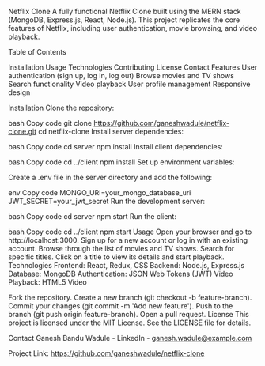 Netflix Clone
A fully functional Netflix Clone built using the MERN stack (MongoDB, Express.js, React, Node.js). This project replicates the core features of Netflix, including user authentication, movie browsing, and video playback.

Table of Contents

Installation
Usage
Technologies
Contributing
License
Contact
Features
User authentication (sign up, log in, log out)
Browse movies and TV shows
Search functionality
Video playback
User profile management
Responsive design



Installation
Clone the repository:

bash
Copy code
git clone https://github.com/ganeshwadule/netflix-clone.git
cd netflix-clone
Install server dependencies:

bash
Copy code
cd server
npm install
Install client dependencies:

bash
Copy code
cd ../client
npm install
Set up environment variables:

Create a .env file in the server directory and add the following:

env
Copy code
MONGO_URI=your_mongo_database_uri
JWT_SECRET=your_jwt_secret
Run the development server:

bash
Copy code
cd server
npm start
Run the client:

bash
Copy code
cd ../client
npm start
Usage
Open your browser and go to http://localhost:3000.
Sign up for a new account or log in with an existing account.
Browse through the list of movies and TV shows.
Search for specific titles.
Click on a title to view its details and start playback.
Technologies
Frontend: React, Redux, CSS
Backend: Node.js, Express.js
Database: MongoDB
Authentication: JSON Web Tokens (JWT)
Video Playback: HTML5 Video


Fork the repository.
Create a new branch (git checkout -b feature-branch).
Commit your changes (git commit -m 'Add new feature').
Push to the branch (git push origin feature-branch).
Open a pull request.
License
This project is licensed under the MIT License. See the LICENSE file for details.

Contact
Ganesh Bandu Wadule - LinkedIn - ganesh.wadule@example.com

Project Link: https://github.com/ganeshwadule/netflix-clone
